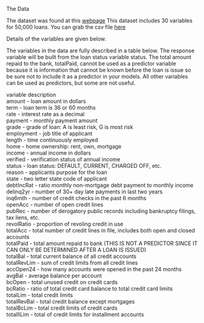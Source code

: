 The Data

The dataset was found at this [webpage](https://datascienceuwl.github.io/Project2018/TheData.html)
This dataset includes 30 variables for 50,000 loans. You can grab the csv file [here](https://datascienceuwl.github.io/Project2018/loans50k.csv)

Details of the variables are given below.

The variables in the data are fully described in a table below. The response variable will be built from the loan status variable status. The total amount repaid to the bank, totalPaid, cannot be used as a predictor variable because it is information that cannot be known before the loan is issue so be sure not to include it as a predictor in your models. All other variables can be used as predictors, but some are not useful.

variable    description <br>
amount	-   loan amount in dollars <br>
term	-   loan term is 36 or 60 months <br>
rate	-   interest rate as a decimal <br>
payment	-   monthly payment amount <br>
grade	-   grade of loan: A is least risk, G is most risk <br>
employment	-   job title of applicant <br>
length	-   time continuously employed <br>
home	-   home ownership: rent, own, mortgage <br>
income	-   annual income in dollars <br>
verified	-   verification status of annual income <br>
status	-   loan status: DEFAULT, CURRENT, CHARGED OFF, etc. <br>
reason	-   applicants purpose for the loan <br>
state	-   two letter state code of applicant <br>
debtIncRat	-   ratio monthly non-mortgage debt payment to monthly income <br>
delinq2yr	-   number of 30+ day late payments in last two years <br>
inq6mth	-   number of credit checks in the past 6 months <br>
openAcc	-   number of open credit lines <br>
pubRec	-   number of derogatory public records including bankruptcy filings, tax liens, etc. <br>
revolRatio	-   proportion of revoling credit in use <br>
totalAcc	-   total number of credit lines in file, includes both open and closed accounts <br>
totalPaid	-   total amount repaid to bank (THIS IS NOT A PREDICTOR SINCE IT CAN ONLY BE DETERMINED AFTER A LOAN IS ISSUED) <br>
totalBal	-   total current balance of all credit accounts <br>
totalRevLim	-   sum of credit limits from all credit lines <br>
accOpen24	-   how many accounts were opened in the past 24 months <br>
avgBal	-   average balance per account <br>
bcOpen	-   total unused credit on credit cards <br>
bcRatio	-   ratio of total credit card balance to total credit card limits <br>
totalLim	-   total credit limits <br>
totalRevBal	-   total credit balance except mortgages <br>
totalBcLim	-   total credit limits of credit cards <br>
totalIlLim	-   total of credit limits for installment accounts <br>